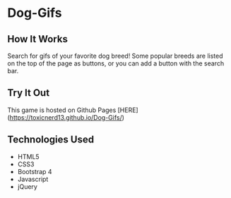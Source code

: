 # Dog-Gifs

## How It Works
Search for gifs of your favorite dog breed! Some popular breeds are listed on the top of the page as buttons, or you can add a button with the search bar.

## Try It Out
This game is hosted on Github Pages [HERE] (https://toxicnerd13.github.io/Dog-Gifs/)

## Technologies Used
* HTML5
* CSS3
* Bootstrap 4
* Javascript
* jQuery